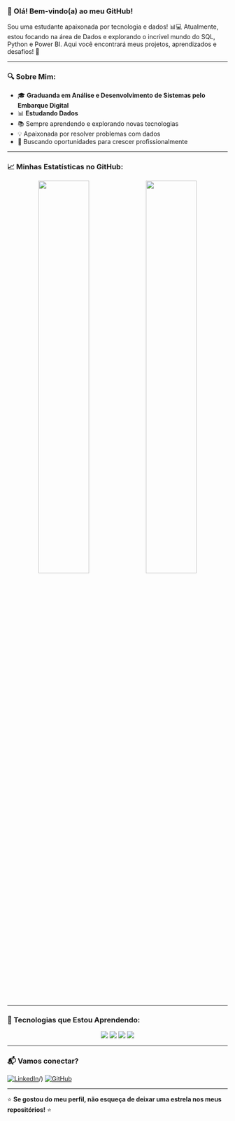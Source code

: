 ### 👋 Olá! Bem-vindo(a) ao meu GitHub!

Sou uma estudante apaixonada por tecnologia e dados! 📊💻 Atualmente, estou focando na área de Dados e explorando o incrível mundo do SQL, Python e Power BI. Aqui você encontrará meus projetos, aprendizados e desafios! 🚀

---

### 🔍 Sobre Mim:
- 🎓 **Graduanda em Análise e Desenvolvimento de Sistemas pelo Embarque Digital**
- 📊 **Estudando Dados**
- 📚 Sempre aprendendo e explorando novas tecnologias
- 💡 Apaixonada por resolver problemas com dados
- 🚀 Buscando oportunidades para crescer profissionalmente

---

### 📈 Minhas Estatísticas no GitHub:
<p align="center">
  <img width="48%" src="https://github-readme-stats.vercel.app/api?username=MariaEduardaTBuonafina&show_icons=true&theme=tokyonight" />
  <img width="48%" src="https://github-readme-streak-stats.herokuapp.com/?user=MariaEduardaTBuonafina&theme=tokyonight" />
</p>

---

### 🎯 Tecnologias que Estou Aprendendo:
<p align="center">
  <img src="https://img.shields.io/badge/-Python-3776AB?style=flat-square&logo=Python&logoColor=white" />
  <img src="https://img.shields.io/badge/-SQL-4479A1?style=flat-square&logo=MySQL&logoColor=white" />
  <img src="https://img.shields.io/badge/-Git-F05032?style=flat-square&logo=Git&logoColor=white" />
  <img src="https://img.shields.io/badge/-Docker-2496ED?style=flat-square&logo=Docker&logoColor=white" />
</p>

---

### 📬 Vamos conectar?
[![LinkedIn](https://img.shields.io/badge/LinkedIn-0077B5?style=for-the-badge&logo=linkedin&logoColor=white)](https://www.linkedin.com/in/maria-eduarda-trevizane-buonafina-3b2371326/)/)
[![GitHub](https://img.shields.io/badge/GitHub-181717?style=for-the-badge&logo=github&logoColor=white)](https://github.com/MariaEduardaTBuonafina)

---

⭐ **Se gostou do meu perfil, não esqueça de deixar uma estrela nos meus repositórios!** ⭐

